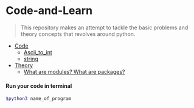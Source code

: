# Code-and-Learn

> This repository makes an attempt to tackle the basic problems and theory concepts that revolves around python.

- [Code]()
    - [Ascii_to_int](./ascii_to_int.py)
    - [string](./string.py)
- [Theory]()
    - [What are modules? What are packages?]()




#### Run your code in terminal

```bash
$python3 name_of_program
```